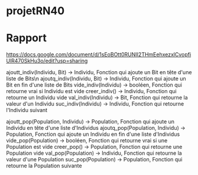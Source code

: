 # projetRN40

# Rapport
https://docs.google.com/document/d/1sEoBOtt0RUNII2THmEehxezxlCvopfiUlR470SkHu3o/edit?usp=sharing


ajoutt_indiv(Individu, Bit) -> Individu, Fonction qui ajoute un Bit en tête d'une liste de Bits\n
ajoutq_indiv(Individu, Bit) -> Individu, Fonction qui ajoute un Bit en fin d'une liste de Bits
vide_indiv(Individu) -> booléen, Fonction qui retourne vrai si Individu est vide
creer_indiv() -> Individu, Fonction qui retourne un Individu vide
val_indiv(Individu) -> Bit, Fonction qui retourne la valeur d'un Individu
suc_indiv(Individu) -> Individu, Fonction qui retourne l'Individu suivant

ajoutt_pop(Population, Individu) -> Population, Fonction qui ajoute un Individu en tête d'une liste d'Individus
ajoutq_pop(Population, Individu) -> Population, Fonction qui ajoute un Individu en fin d'une liste d'Individus
vide_pop(Population) -> booléen, Fonction qui retourne vrai si une Population est vide
creer_pop() -> Population, Fonction qui retourne une Population vide
val_pop(Population) -> Individu, Fonction qui retourne la valeur d'une Population
suc_pop(Population) -> Population, Fonction qui retourne la Population suivante
